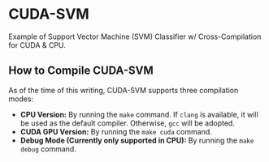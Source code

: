 # CUDA-SVM
Example of Support Vector Machine (SVM) Classifier w/ Cross-Compilation for CUDA & CPU.

## How to Compile CUDA-SVM

As of the time of this writing, CUDA-SVM supports three compilation modes:
- **CPU Version:** By running the `make` command. If `clang` is available, it will be used as the default compiler. Otherwise, `gcc` will be adopted.
- **CUDA GPU Version:** By running the `make cuda` command.
- **Debug Mode (Currently only supported in CPU):** By running the `make debug` command.
